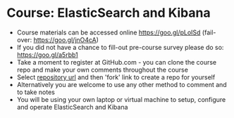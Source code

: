 # Course: ElasticSearch and Kibana #

* Course materials can be accessed online https://goo.gl/pLoISd (fail-over: https://goo.gl/jnO4cA)
* If you did not have a chance to fill-out pre-course survey please do so: https://goo.gl/a5rbb1
* Take a moment to register at GitHub.com - you can clone the course repo and make your own comments throughout the course
* Select <a href="https://github.com/vkhazin/elasticsearch-courseware" target="_blank">repository url</a> and then 'fork' link to create a repo for yourself 
* Alternatively you are welcome to use any other method to comment and to take notes
* You will be using your own laptop or virtual machine to setup, configure and operate ElasticSearch and Kibana
